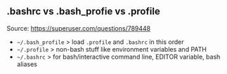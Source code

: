 ## .bashrc vs .bash_profie vs .profile

Source: <https://superuser.com/questions/789448>

- `~/.bash_profile` > load `.profile` and `.bashrc` in this order
- `~/.profile` > non-bash stuff like environment variables and PATH
- `~/.bashrc` > for bash/interactive command line, EDITOR variable, bash aliases
